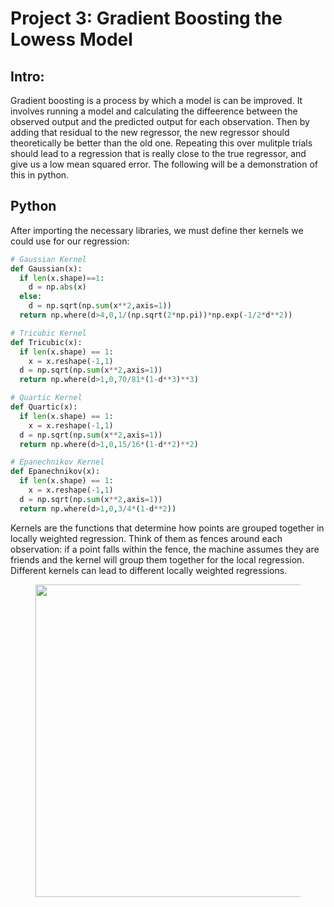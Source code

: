 <script type="text/javascript"
  src="https://cdnjs.cloudflare.com/ajax/libs/mathjax/2.7.0/MathJax.js?config=TeX-AMS_CHTML">
</script>
<script type="text/x-mathjax-config">
  MathJax.Hub.Config({
    tex2jax: {
      inlineMath: [['$','$'], ['\\(','\\)']],
      processEscapes: true},
      jax: ["input/TeX","input/MathML","input/AsciiMath","output/CommonHTML"],
      extensions: ["tex2jax.js","mml2jax.js","asciimath2jax.js","MathMenu.js","MathZoom.js","AssistiveMML.js", "[Contrib]/a11y/accessibility-menu.js"],
      TeX: {
      extensions: ["AMSmath.js","AMSsymbols.js","noErrors.js","noUndefined.js"],
      equationNumbers: {
      autoNumber: "AMS"
      }
    }
  });
</script>

# Project 3: Gradient Boosting the Lowess Model

## Intro:
Gradient boosting is a process by which a model is can be improved. It involves running a model and calculating the diffeerence between the observed output and the predicted output for each observation. Then by adding that residual to the new regressor, the new regressor should theoretically be better than the old one. Repeating this over mulitple trials should lead to a regression that is really close to the true regressor, and give us a low mean squared error. The following will be a demonstration of this in python. 

## Python
After importing the necessary libraries, we must define ther kernels we could use for our regression: 
```Python
# Gaussian Kernel
def Gaussian(x):
  if len(x.shape)==1:
    d = np.abs(x)
  else:
    d = np.sqrt(np.sum(x**2,axis=1))
  return np.where(d>4,0,1/(np.sqrt(2*np.pi))*np.exp(-1/2*d**2))

# Tricubic Kernel
def Tricubic(x):
  if len(x.shape) == 1:
    x = x.reshape(-1,1)
  d = np.sqrt(np.sum(x**2,axis=1))
  return np.where(d>1,0,70/81*(1-d**3)**3)

# Quartic Kernel
def Quartic(x):
  if len(x.shape) == 1:
    x = x.reshape(-1,1)
  d = np.sqrt(np.sum(x**2,axis=1))
  return np.where(d>1,0,15/16*(1-d**2)**2)

# Epanechnikov Kernel
def Epanechnikov(x):
  if len(x.shape) == 1:
    x = x.reshape(-1,1)
  d = np.sqrt(np.sum(x**2,axis=1))
  return np.where(d>1,0,3/4*(1-d**2)) 
  ```
Kernels are the functions that determine how points are grouped together in locally weighted regression. Think of them as fences around each observation: if a point falls within the fence, the machine assumes they are friends and the kernel will group them together for the local regression. Different kernels can lead to different locally weighted regressions.
<figure>
<center>
<img src='https://drive.google.com/uc?id=1rWcjflTXOfPsuKa71dr_ruqgqklfcSO_' 
width='500px' />
<figcaption></figcaption></center>
</figure>
